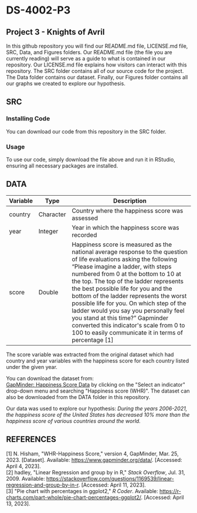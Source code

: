 # DS-4002-P3
## Project 3 - Knights of Avril
In this github repository you will find our README.md file, LICENSE.md file, SRC, Data, and Figures folders. Our README.md file (the file you are currently reading) will serve as a guide to what is contained in our repository. Our LICENSE.md file explains how visitors can interact with this repository. The SRC folder contains all of our source code for the project. The Data folder contains our dataset. Finally, our Figures folder contains all our graphs we created to explore our hypothesis.

## SRC
### Installing Code
You can download our code from this repository in the SRC folder. 
### Usage
To use our code, simply download the file above and run it in RStudio, ensuring all necessary packages are installed. 

## DATA
| Variable | Type | Description |
| --- | --- | --- |
| country | Character | Country where the happiness score was assessed |
| year | Integer | Year in which the happiness score was recorded |
| score | Double | Happiness score is measured as the national average response to the question of life evaluations asking the following “Please imagine a ladder, with steps numbered from 0 at the bottom to 10 at the top. The top of the ladder represents the best possible life for you and the bottom of the ladder represents the worst possible life for you. On which step of the ladder would you say you personally feel you stand at this time?” Gapminder converted this indicator's scale from 0 to 100 to easily communicate it in terms of percentage [1]|

The score variable was extracted from the original dataset which had country and year variables with the happiness score for each country listed under the given year.


You can download the dataset from:\
[GapMinder: Happiness Score Data](https://www.gapminder.org/data/) by clicking on the "Select an indicator" drop-down menu and searching "Happiness score (WHR)". The dataset can also be downloaded from the DATA folder in this repository.

Our data was used to explore our hypothesis: *During the years 2006-2021, the happiness score of the United States has decreased 10% more than the happiness score of various countries around the world.*

## REFERENCES
[1] N. Hisham, "WHR-Happiness Score," version 4, GapMinder, Mar. 25, 2023. [Dataset]. Available: https://www.gapminder.org/data/. [Accessed: April 4, 2023].\
[2] hadley, "Linear Regression and group by in R," *Stack Overflow*, Jul. 31, 2009. Available: https://stackoverflow.com/questions/1169539/linear-regression-and-group-by-in-r. [Accessed: April 11, 2023].\
[3] "Pie chart with percentages in ggplot2," *R Coder*. Available: https://r-charts.com/part-whole/pie-chart-percentages-ggplot2/. [Accessed: April 13, 2023].
